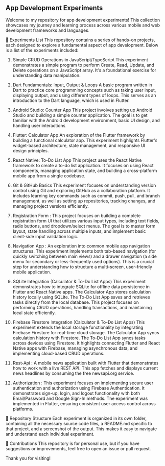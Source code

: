 ## App Development Experiments
Welcome to my repository for app development experiments! This collection showcases my journey and learning process across various mobile and web development frameworks and languages.

🚀 Experiments List
This repository contains a series of hands-on projects, each designed to explore a fundamental aspect of app development. Below is a list of the experiments included:

1. Simple CRUD Operations in JavaScript/TypeScript
This experiment demonstrates a simple program to perform Create, Read, Update, and Delete operations on a JavaScript array. It's a foundational exercise for understanding data manipulation.

2. Dart Fundamentals: Input, Output & Loops
A basic program written in Dart to practice core programming concepts such as taking user input, displaying output, and using different types of loops. This serves as an introduction to the Dart language, which is used in Flutter.

3. Android Studio: Counter App
This project involves setting up Android Studio and building a simple counter application. The goal is to get familiar with the Android development environment, basic UI design, and handling user interactions.

4. Flutter: Calculator App
An exploration of the Flutter framework by building a functional calculator app. This experiment highlights Flutter's widget-based architecture, state management, and responsive UI design principles.

5. React Native: To-Do List App
This project uses the React Native framework to create a to-do list application. It focuses on using React components, managing application state, and building a cross-platform mobile app from a single codebase.

6. Git & GitHub Basics
This experiment focuses on understanding version control using Git and exploring GitHub as a collaboration platform. It includes learning key commands such as commit, push, pull, and branch management, as well as setting up repositories, tracking changes, and managing project versions efficiently.

7. Registration Form :
This project focuses on building a complete registration form UI that utilizes various input types, including text fields, radio buttons, and dropdown/select menus. The goal is to master form layout, state handling across multiple inputs, and implement basic client-side input validation logic.

8. Navigation App :
An exploration into common mobile app navigation structures. This experiment implements both tab-based navigation (for quickly switching between main views) and a drawer navigation (a side menu for secondary or less-frequently used options). This is a crucial step for understanding how to structure a multi-screen, user-friendly mobile application.

9. SQLite Integration (Calculator & To-Do List Apps)
This experiment demonstrates how to integrate SQLite for offline data persistence in Flutter and React Native apps.
The Calculator App stores calculation history locally using SQLite.
The To-Do List App saves and retrieves tasks directly from the local database.
This project focuses on performing CRUD operations, handling transactions, and maintaining local state efficiently.

10. Firebase Firestore Integration (Calculator & To-Do List Apps)
This experiment extends the local storage functionality by integrating Firebase Firestore for real-time cloud storage.
The Calculator App syncs calculation history with Firestore.
The To-Do List App syncs tasks across devices using Firestore.
It highlights connecting Flutter and React Native apps with Firebase, managing asynchronous data, and implementing cloud-based CRUD operations.

11. Rest-Api :
A mobile news application built with Flutter that demonstrates how to work with a live REST API. This app fetches and displays current news headlines by consuming the free newsapi.org service.

12. Authorization :
This experiment focuses on implementing secure user authentication and authorization using Firebase Authentication.
It demonstrates sign-up, login, and logout functionality with both Email/Password and Google Sign-In methods.
The experiment was implemented in Flutter, ensuring consistent user access control across platforms.

📁 Repository Structure
Each experiment is organized in its own folder, containing all the necessary source code files, a README.md specific to that project, and a screenshot of the output. This makes it easy to navigate and understand each individual experiment.

🤝 Contributions
This repository is for personal use, but if you have suggestions or improvements, feel free to open an issue or pull request.

Thank you for visiting!
